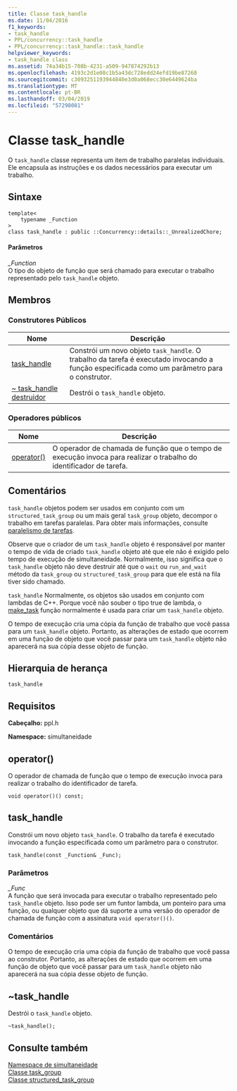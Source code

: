 ```yaml
---
title: Classe task_handle
ms.date: 11/04/2016
f1_keywords:
- task_handle
- PPL/concurrency::task_handle
- PPL/concurrency::task_handle::task_handle
helpviewer_keywords:
- task_handle class
ms.assetid: 74a34b15-708b-4231-a509-947874292b13
ms.openlocfilehash: 4193c2d1e08c1b5a43dc728edd24efd19be87268
ms.sourcegitcommit: c3093251193944840e3d0a068ecc30e6449624ba
ms.translationtype: MT
ms.contentlocale: pt-BR
ms.lasthandoff: 03/04/2019
ms.locfileid: "57298081"
---
```

# <a name="taskhandle-class"></a>Classe task_handle

O `task_handle` classe representa um item de trabalho paralelas individuais. Ele encapsula as instruções e os dados necessários para executar um trabalho.

## <a name="syntax"></a>Sintaxe

```
template<
    typename _Function
>
class task_handle : public ::Concurrency::details::_UnrealizedChore;
```

#### <a name="parameters"></a>Parâmetros

*_Function*<br/>
O tipo do objeto de função que será chamado para executar o trabalho representado pelo `task_handle` objeto.

## <a name="members"></a>Membros

### <a name="public-constructors"></a>Construtores Públicos

|Nome|Descrição|
|----------|-----------------|
|[task_handle](#ctor)|Constrói um novo objeto `task_handle`. O trabalho da tarefa é executado invocando a função especificada como um parâmetro para o construtor.|
|[~ task_handle destruidor](#dtor)|Destrói o `task_handle` objeto.|

### <a name="public-operators"></a>Operadores públicos

|Nome|Descrição|
|----------|-----------------|
|[operator()](#task_handle__operator_call)|O operador de chamada de função que o tempo de execução invoca para realizar o trabalho do identificador de tarefa.|

## <a name="remarks"></a>Comentários

`task_handle` objetos podem ser usados em conjunto com um `structured_task_group` ou um mais geral `task_group` objeto, decompor o trabalho em tarefas paralelas. Para obter mais informações, consulte [paralelismo de tarefas](../../../parallel/concrt/task-parallelism-concurrency-runtime.md).

Observe que o criador de um `task_handle` objeto é responsável por manter o tempo de vida de criado `task_handle` objeto até que ele não é exigido pelo tempo de execução de simultaneidade. Normalmente, isso significa que o `task_handle` objeto não deve destruir até que o `wait` ou `run_and_wait` método da `task_group` ou `structured_task_group` para que ele está na fila tiver sido chamado.

`task_handle` Normalmente, os objetos são usados em conjunto com lambdas de C++. Porque você não souber o tipo true de lambda, o [make_task](concurrency-namespace-functions.md#make_task) função normalmente é usada para criar um `task_handle` objeto.

O tempo de execução cria uma cópia da função de trabalho que você passa para um `task_handle` objeto. Portanto, as alterações de estado que ocorrem em uma função de objeto que você passar para um `task_handle` objeto não aparecerá na sua cópia desse objeto de função.

## <a name="inheritance-hierarchy"></a>Hierarquia de herança

`task_handle`

## <a name="requirements"></a>Requisitos

**Cabeçalho:** ppl.h

**Namespace:** simultaneidade

##  <a name="task_handle__operator_call"></a> operator()

O operador de chamada de função que o tempo de execução invoca para realizar o trabalho do identificador de tarefa.

```
void operator()() const;
```

##  <a name="task_handle__ctor"></a> task_handle

Constrói um novo objeto `task_handle`. O trabalho da tarefa é executado invocando a função especificada como um parâmetro para o construtor.

```
task_handle(const _Function& _Func);
```

### <a name="parameters"></a>Parâmetros

*_Func*<br/>
A função que será invocada para executar o trabalho representado pelo `task_handle` objeto. Isso pode ser um funtor lambda, um ponteiro para uma função, ou qualquer objeto que dá suporte a uma versão do operador de chamada de função com a assinatura `void operator()()`.

### <a name="remarks"></a>Comentários

O tempo de execução cria uma cópia da função de trabalho que você passa ao construtor. Portanto, as alterações de estado que ocorrem em uma função de objeto que você passar para um `task_handle` objeto não aparecerá na sua cópia desse objeto de função.

##  <a name="dtor"></a> ~task_handle

Destrói o `task_handle` objeto.

```
~task_handle();
```

## <a name="see-also"></a>Consulte também

[Namespace de simultaneidade](concurrency-namespace.md)<br/>
[Classe task_group](task-group-class.md)<br/>
[Classe structured_task_group](structured-task-group-class.md)
